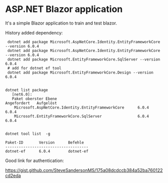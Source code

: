 # ASP.NET Blazor application 

It's a simple Blazor application to train and test
blazor.


History
added dependency:
 
     dotnet add package Microsoft.AspNetCore.Identity.EntityFrameworkCore --version 6.0.4
     dotnet add package Microsoft.AspNetCore.Identity.EntityFrameworkCore --version 6.0.4
     dotnet add package Microsoft.EntityFrameworkCore.SqlServer --version 6.0.4
     # add for dotnet ef tool
     dotnet add package Microsoft.EntityFrameworkCore.Design --version 6.0.4


    dotnet list package                                                       
       [net6.0]: 
       Paket oberster Ebene                                     Angefordert   Aufgelöst
        Microsoft.AspNetCore.Identity.EntityFrameworkCore      6.0.4         6.0.4    
        Microsoft.EntityFrameworkCore.SqlServer                6.0.4         6.0.4    
    

    dotnet tool list  -g                           
    
    Paket-ID       Version      Befehle
    -------------------------------------
    dotnet-ef      6.0.4        dotnet-ef

    

Good link for authentication:

https://gist.github.com/SteveSandersonMS/175a08dcdccb384a52ba760122cd2eda



